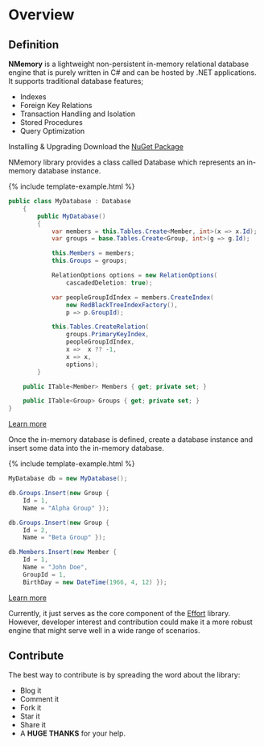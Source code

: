 # Overview

## Definition

**NMemory** is a lightweight non-persistent in-memory relational database engine that is purely written in C# and can be hosted by .NET applications. It supports traditional database features; 

 - Indexes
 - Foreign Key Relations
 - Transaction Handling and Isolation
 - Stored Procedures
 - Query Optimization

Installing & Upgrading
Download the <a href="/download">NuGet Package</a>

NMemory library provides a class called Database which represents an in-memory database instance.

{% include template-example.html %} 
```csharp
public class MyDatabase : Database
	{
		public MyDatabase()
		{
			var members = this.Tables.Create<Member, int>(x => x.Id);
			var groups = base.Tables.Create<Group, int>(g => g.Id);

			this.Members = members;
			this.Groups = groups;

			RelationOptions options = new RelationOptions(
				cascadedDeletion: true);

			var peopleGroupIdIndex = members.CreateIndex(
				new RedBlackTreeIndexFactory(),
				p => p.GroupId);

			this.Tables.CreateRelation(
				groups.PrimaryKeyIndex,
				peopleGroupIdIndex,
				x =>  x ?? -1,
				x => x,
				options);
		}

    public ITable<Member> Members { get; private set; }

    public ITable<Group> Groups { get; private set; }
}
```

[Learn more](/create-database)

Once the in-memory database is defined, create a database instance and insert some data into the in-memory database.

{% include template-example.html %} 
```csharp
MyDatabase db = new MyDatabase();

db.Groups.Insert(new Group { 
    Id = 1, 
    Name = "Alpha Group" });

db.Groups.Insert(new Group { 
    Id = 2, 
    Name = "Beta Group" });

db.Members.Insert(new Member { 
    Id = 1, 
    Name = "John Doe", 
    GroupId = 1, 
    BirthDay = new DateTime(1966, 4, 12) });

```

[Learn more](/create-table)

Currently, it just serves as the core component of the [Effort](http://entityframework-effort.net/) library. However, developer interest and contribution could make it a more robust engine that might serve well in a wide range of scenarios.

## Contribute

The best way to contribute is by spreading the word about the library:

 - Blog it
 - Comment it
 - Fork it
 - Star it
 - Share it
 - A **HUGE THANKS** for your help.

